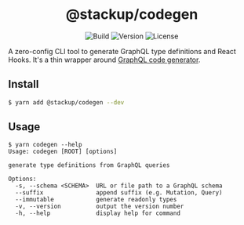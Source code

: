 <h1 align="center">@stackup/codegen</h1>

<div align="center">

![Build](https://github.com/rzane/codegen/workflows/CI/badge.svg)
![Version](https://img.shields.io/npm/v/@stackup/codegen)
![License](https://img.shields.io/npm/l/@stackup/codegen)

</div>

A zero-config CLI tool to generate GraphQL type definitions and React Hooks. It's a thin wrapper around [GraphQL code generator](https://graphql-code-generator.com/).

## Install

```bash
$ yarn add @stackup/codegen --dev
```

## Usage

```
$ yarn codegen --help
Usage: codegen [ROOT] [options]

generate type definitions from GraphQL queries

Options:
  -s, --schema <SCHEMA>  URL or file path to a GraphQL schema
  --suffix               append suffix (e.g. Mutation, Query)
  --immutable            generate readonly types
  -v, --version          output the version number
  -h, --help             display help for command
```
